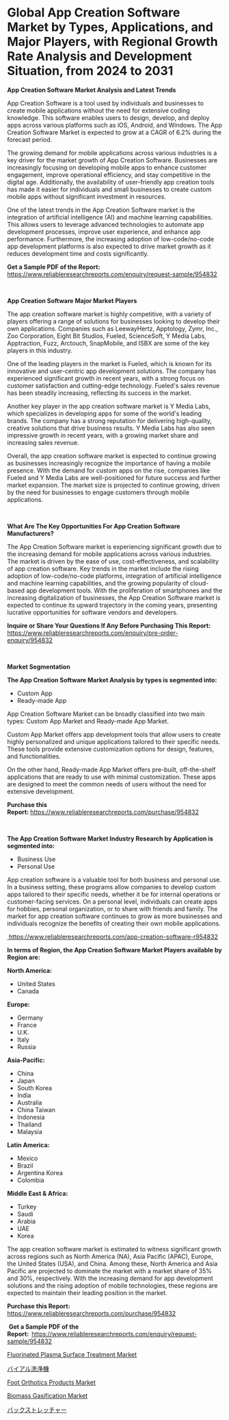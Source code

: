 <p><h1>Global App Creation Software Market by Types, Applications, and Major Players, with Regional Growth Rate Analysis and Development Situation, from 2024 to 2031</h1></p><p><strong>App Creation Software Market Analysis and Latest Trends</strong></p>
<p><p>App Creation Software is a tool used by individuals and businesses to create mobile applications without the need for extensive coding knowledge. This software enables users to design, develop, and deploy apps across various platforms such as iOS, Android, and Windows. The App Creation Software Market is expected to grow at a CAGR of 6.2% during the forecast period.</p><p>The growing demand for mobile applications across various industries is a key driver for the market growth of App Creation Software. Businesses are increasingly focusing on developing mobile apps to enhance customer engagement, improve operational efficiency, and stay competitive in the digital age. Additionally, the availability of user-friendly app creation tools has made it easier for individuals and small businesses to create custom mobile apps without significant investment in resources.</p><p>One of the latest trends in the App Creation Software market is the integration of artificial intelligence (AI) and machine learning capabilities. This allows users to leverage advanced technologies to automate app development processes, improve user experience, and enhance app performance. Furthermore, the increasing adoption of low-code/no-code app development platforms is also expected to drive market growth as it reduces development time and costs significantly.</p></p>
<p><strong>Get a Sample PDF of the Report:&nbsp;</strong> <a href="https://www.reliableresearchreports.com/enquiry/request-sample/954832">https://www.reliableresearchreports.com/enquiry/request-sample/954832</a></p>
<p>&nbsp;</p>
<p><strong>App Creation Software Major Market Players</strong></p>
<p><p>The app creation software market is highly competitive, with a variety of players offering a range of solutions for businesses looking to develop their own applications. Companies such as LeewayHertz, Apptology, Zymr, Inc., Zoo Corporation, Eight Bit Studios, Fueled, ScienceSoft, Y Media Labs, Apptraction, Fuzz, Arctouch, SnapMobile, and ISBX are some of the key players in this industry.</p><p>One of the leading players in the market is Fueled, which is known for its innovative and user-centric app development solutions. The company has experienced significant growth in recent years, with a strong focus on customer satisfaction and cutting-edge technology. Fueled's sales revenue has been steadily increasing, reflecting its success in the market.</p><p>Another key player in the app creation software market is Y Media Labs, which specializes in developing apps for some of the world's leading brands. The company has a strong reputation for delivering high-quality, creative solutions that drive business results. Y Media Labs has also seen impressive growth in recent years, with a growing market share and increasing sales revenue.</p><p>Overall, the app creation software market is expected to continue growing as businesses increasingly recognize the importance of having a mobile presence. With the demand for custom apps on the rise, companies like Fueled and Y Media Labs are well-positioned for future success and further market expansion. The market size is projected to continue growing, driven by the need for businesses to engage customers through mobile applications.</p></p>
<p>&nbsp;</p>
<p><strong>What Are The Key Opportunities For App Creation Software Manufacturers?</strong></p>
<p><p>The App Creation Software market is experiencing significant growth due to the increasing demand for mobile applications across various industries. The market is driven by the ease of use, cost-effectiveness, and scalability of app creation software. Key trends in the market include the rising adoption of low-code/no-code platforms, integration of artificial intelligence and machine learning capabilities, and the growing popularity of cloud-based app development tools. With the proliferation of smartphones and the increasing digitalization of businesses, the App Creation Software market is expected to continue its upward trajectory in the coming years, presenting lucrative opportunities for software vendors and developers.</p></p>
<p><strong>Inquire or Share Your Questions If Any Before Purchasing This Report:</strong> <a href="https://www.reliableresearchreports.com/enquiry/pre-order-enquiry/954832">https://www.reliableresearchreports.com/enquiry/pre-order-enquiry/954832</a></p>
<p>&nbsp;</p>
<p><strong>Market Segmentation</strong></p>
<p><strong>The App Creation Software Market Analysis by types is segmented into:</strong></p>
<p><ul><li>Custom App</li><li>Ready-made App</li></ul></p>
<p><p>App Creation Software Market can be broadly classified into two main types: Custom App Market and Ready-made App Market. </p><p>Custom App Market offers app development tools that allow users to create highly personalized and unique applications tailored to their specific needs. These tools provide extensive customization options for design, features, and functionalities.</p><p>On the other hand, Ready-made App Market offers pre-built, off-the-shelf applications that are ready to use with minimal customization. These apps are designed to meet the common needs of users without the need for extensive development.</p></p>
<p><strong>Purchase this Report:&nbsp;</strong><a href="https://www.reliableresearchreports.com/purchase/954832">https://www.reliableresearchreports.com/purchase/954832</a></p>
<p>&nbsp;</p>
<p><strong>The App Creation Software Market Industry Research by Application is segmented into:</strong></p>
<p><ul><li>Business Use</li><li>Personal Use</li></ul></p>
<p><p>App creation software is a valuable tool for both business and personal use. In a business setting, these programs allow companies to develop custom apps tailored to their specific needs, whether it be for internal operations or customer-facing services. On a personal level, individuals can create apps for hobbies, personal organization, or to share with friends and family. The market for app creation software continues to grow as more businesses and individuals recognize the benefits of creating their own mobile applications.</p></p>
<p><a href="https://www.reliableresearchreports.com/app-creation-software-r954832">&nbsp;https://www.reliableresearchreports.com/app-creation-software-r954832</a></p>
<p><strong>In terms of Region, the App Creation Software Market Players available by Region are:</strong></p>
<p>
    <p> <strong> North America: </strong>
        <ul>
            <li>United States</li>
            <li>Canada</li>
        </ul>
        </p> 
    <p> <strong> Europe: </strong>
        <ul>
            <li>Germany</li>
            <li>France</li>
            <li>U.K.</li>
            <li>Italy</li>
            <li>Russia</li>
        </ul>
        </p> 
    <p> <strong> Asia-Pacific: </strong>
        <ul>
            <li>China</li>
            <li>Japan</li>
            <li>South Korea</li>
            <li>India</li>
            <li>Australia</li>
            <li>China Taiwan</li>
            <li>Indonesia</li>
            <li>Thailand</li>
            <li>Malaysia</li>
        </ul>
        </p> 
    <p> <strong> Latin America: </strong>
        <ul>
            <li>Mexico</li>
            <li>Brazil</li>
            <li>Argentina Korea</li>
            <li>Colombia</li>
        </ul>
        </p> 
    <p> <strong> Middle East & Africa: </strong>
        <ul>
            <li>Turkey</li>
            <li>Saudi</li>
            <li>Arabia</li>
            <li>UAE</li>
            <li>Korea</li>
        </ul>
    </p>
    </p>
<p><p>The app creation software market is estimated to witness significant growth across regions such as North America (NA), Asia Pacific (APAC), Europe, the United States (USA), and China. Among these, North America and Asia Pacific are projected to dominate the market with a market share of 35% and 30%, respectively. With the increasing demand for app development solutions and the rising adoption of mobile technologies, these regions are expected to maintain their leading position in the market.</p></p>
<p><strong>Purchase this Report: </strong><a href="https://www.reliableresearchreports.com/purchase/954832">https://www.reliableresearchreports.com/purchase/954832</a></p>
<p>&nbsp;<strong>Get a Sample PDF of the Report:&nbsp;&nbsp;</strong><a href="https://www.reliableresearchreports.com/enquiry/request-sample/954832">https://www.reliableresearchreports.com/enquiry/request-sample/954832</a></p>
<p><strong></strong></p>
<p><p><a href="https://github.com/BryceTownsendr/Market-Research-Report-List-4/blob/main/fluorinated-plasma-surface-treatment-market.md">Fluorinated Plasma Surface Treatment Market</a></p><p><a href="https://medium.com/@stantonhane1/%E3%81%B3%E3%82%93%E6%B4%97%E6%B5%84%E6%A9%9F%E5%B8%82%E5%A0%B4-%E5%B8%82%E5%A0%B4%E3%82%B7%E3%82%A7%E3%82%A2-%E5%B8%82%E5%A0%B4%E5%8B%95%E5%90%91-%E5%B0%86%E6%9D%A5%E3%81%AE%E6%88%90%E9%95%B7%E3%82%92%E6%8E%A2%E3%82%8B-f9f8a3417437">バイアル洗浄機</a></p><p><a href="https://www.linkedin.com/pulse/foot-orthotics-products-market-research-report-its-history-2b7jf?trackingId=VMgVFZvUe7kfjg65bntU6g%3D%3D">Foot Orthotics Products Market</a></p><p><a href="https://github.com/mahnoor2003/Market-Research-Report-List-4/blob/main/biomass-gasification-market.md">Biomass Gasification Market</a></p><p><a href="https://medium.com/@raideochran7856/%E3%83%90%E3%83%83%E3%82%AF%E3%82%B9%E3%83%88%E3%83%AC%E3%83%83%E3%83%81%E3%83%A3%E3%83%BC%E5%B8%82%E5%A0%B4%E8%A6%8F%E6%A8%A1-%E5%B8%82%E5%A0%B4%E5%B1%95%E6%9C%9B%E3%81%A8%E5%B8%82%E5%A0%B4%E4%BA%88%E6%B8%AC-2024%E5%B9%B4%E3%81%8B%E3%82%892031%E5%B9%B4-31aadecebc9a">バックストレッチャー</a></p></p>